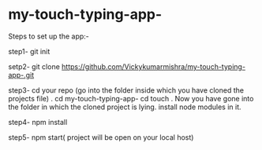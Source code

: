 # my-touch-typing-app-
Steps to set up the app:-

step1- git init 

setp2- git clone https://github.com/Vickykumarmishra/my-touch-typing-app-.git

step3- cd your repo (go into the folder inside which you have cloned the projects file) .
       cd my-touch-typing-app-
       cd touch . Now you have gone into the folder in which the cloned project is lying. install node modules in it.

step4- npm install

step5- npm start( project will be open on your local host)
